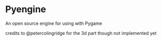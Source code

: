 # Pyengine
An open source engine for using with Pygame

credits to @petercolingridge for the 3d part though not implemented yet
